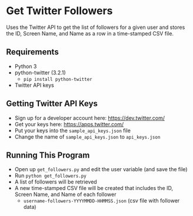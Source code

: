 # Get Twitter Followers
Uses the Twitter API to get the list of followers for a given user and
stores the ID, Screen Name, and Name as a row in a time-stamped CSV file.

## Requirements
- Python 3
- python-twitter (3.2.1)
  - `pip install python-twitter`
- Twitter API keys

## Getting Twitter API Keys
- Sign up for a developer account here: https://dev.twitter.com/
- Get your keys here: https://apps.twitter.com/
- Put your keys into the `sample_api_keys.json` file
- Change the name of `sample_api_keys.json` to `api_keys.json`

## Running This Program
- Open up `get_followers.py` and edit the user variable (and save the file)
- Run `python get_followers.py`
- A list of followers will be retrieved
- A new time-stamped CSV file will be created that includes the ID, Screen Name,
and Name of each follower
  - `username-followers-YYYYMMDD-HHMMSS.json` (csv file with follower data)

